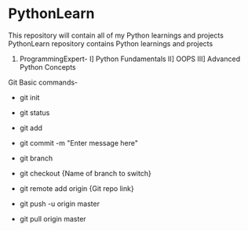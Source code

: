# PythonLearn
This repository will contain all of my Python learnings and projects
PythonLearn repository contains Python learnings and projects
1. ProgrammingExpert-
    I] Python Fundamentals
    II] OOPS
    III] Advanced Python Concepts


Git Basic commands-
- git init
- git status
- git add 
- git commit -m "Enter message here"

- git branch
- git checkout {Name of branch to switch}
- git remote add origin {Git repo link}
- git push -u origin master
- git pull origin master